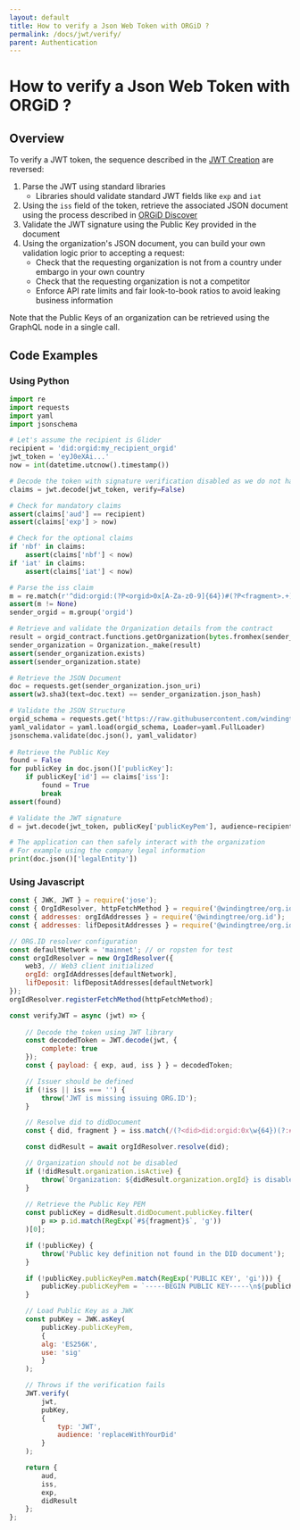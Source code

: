 ```yaml
---
layout: default
title: How to verify a Json Web Token with ORGiD ?
permalink: /docs/jwt/verify/
parent: Authentication
---
```


# How to verify a Json Web Token with ORGiD ?

## Overview

To verify a JWT token, the sequence described in the [JWT Creation](/docs/jwt/create) are reversed:

1. Parse the JWT using standard libraries
    + Libraries should validate standard JWT fields like `exp` and `iat`
2. Using the `iss` field of the token, retrieve the associated JSON document using the process described in [ORGiD Discover](/docs/orgid/orgid-discover)
3. Validate the JWT signature using the Public Key provided in the document
4. Using the organization's JSON document, you can build your own validation logic prior to accepting a request:
    + Check that the requesting organization is not from a country under embargo in your own country
    + Check that the requesting organization is not a competitor
    + Enforce API rate limits and fair look-to-book ratios to avoid leaking business information

Note that the Public Keys of an organization can be retrieved using the GraphQL node in a single call.

## Code Examples

### Using Python

```python
import re
import requests
import yaml
import jsonschema

# Let's assume the recipient is Glider
recipient = 'did:orgid:my_recipient_orgid'
jwt_token = 'eyJ0eXAi...' 
now = int(datetime.utcnow().timestamp())

# Decode the token with signature verification disabled as we do not have the Public Key yet
claims = jwt.decode(jwt_token, verify=False)

# Check for mandatory claims
assert(claims['aud'] == recipient)
assert(claims['exp'] > now)

# Check for the optional claims
if 'nbf' in claims:
    assert(claims['nbf'] < now)
if 'iat' in claims:
    assert(claims['iat'] < now)

# Parse the iss claim
m = re.match(r'^did:orgid:(?P<orgid>0x[A-Za-z0-9]{64})#(?P<fragment>.+)$', claims['iss'])
assert(m != None)
sender_orgid = m.group('orgid')

# Retrieve and validate the Organization details from the contract
result = orgid_contract.functions.getOrganization(bytes.fromhex(sender_orgid[2:])).call()
sender_organization = Organization._make(result)
assert(sender_organization.exists)
assert(sender_organization.state)

# Retrieve the JSON Document
doc = requests.get(sender_organization.json_uri)
assert(w3.sha3(text=doc.text) == sender_organization.json_hash)

# Validate the JSON Structure
orgid_schema = requests.get('https://raw.githubusercontent.com/windingtree/org.json-schema/master/src/orgid-json-schema.yaml').text
yaml_validator = yaml.load(orgid_schema, Loader=yaml.FullLoader)
jsonschema.validate(doc.json(), yaml_validator)
                    
# Retrieve the Public Key
found = False
for publicKey in doc.json()['publicKey']:
    if publicKey['id'] == claims['iss']:
        found = True
        break
assert(found)        

# Validate the JWT signature
d = jwt.decode(jwt_token, publicKey['publicKeyPem'], audience=recipient)

# The application can then safely interact with the organization
# For example using the company legal information
print(doc.json()['legalEntity'])
```

### Using Javascript

```javascript
const { JWK, JWT } = require('jose');
const { OrgIdResolver, httpFetchMethod } = require('@windingtree/org.id-resolver');
const { addresses: orgIdAddresses } = require('@windingtree/org.id');
const { addresses: lifDepositAddresses } = require('@windingtree/org.id-lif-deposit');

// ORG.ID resolver configuration
const defaultNetwork = 'mainnet'; // or ropsten for test
const orgIdResolver = new OrgIdResolver({
    web3, // Web3 client initialized
    orgId: orgIdAddresses[defaultNetwork],
    lifDeposit: lifDepositAddresses[defaultNetwork]
});
orgIdResolver.registerFetchMethod(httpFetchMethod);

const verifyJWT = async (jwt) => {
  
    // Decode the token using JWT library
    const decodedToken = JWT.decode(jwt, {
        complete: true
    });
    const { payload: { exp, aud, iss } } = decodedToken;

    // Issuer should be defined
    if (!iss || iss === '') {
        throw('JWT is missing issuing ORG.ID');
    }

    // Resolve did to didDocument
    const { did, fragment } = iss.match(/(?<did>did:orgid:0x\w{64})(?:#{1})?(?<fragment>\w+)?/).groups;

    const didResult = await orgIdResolver.resolve(did);

    // Organization should not be disabled
    if (!didResult.organization.isActive) {
        throw(`Organization: ${didResult.organization.orgId} is disabled`);
    }
    
    // Retrieve the Public Key PEM
    const publicKey = didResult.didDocument.publicKey.filter(
        p => p.id.match(RegExp(`#${fragment}$`, 'g'))
    )[0];

    if (!publicKey) {
        throw('Public key definition not found in the DID document');
    }

    if (!publicKey.publicKeyPem.match(RegExp('PUBLIC KEY', 'gi'))) {
        publicKey.publicKeyPem = `-----BEGIN PUBLIC KEY-----\n${publicKey.publicKeyPem}\n-----END PUBLIC KEY-----`;
    }

    // Load Public Key as a JWK
    const pubKey = JWK.asKey(
        publicKey.publicKeyPem,
        {
        alg: 'ES256K',
        use: 'sig'
        }
    );

    // Throws if the verification fails
    JWT.verify(
        jwt,
        pubKey,
        {
            typ: 'JWT',
            audience: 'replaceWithYourDid'
        }
    );

    return {
        aud,
        iss,
        exp,
        didResult
    };
};
```
